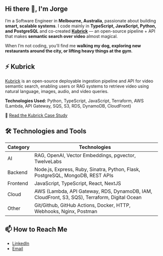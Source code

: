 ## Hi there 👋, I'm Jorge

I’m a Software Engineer in **Melbourne, Australia**, passionate about building **smart, scalable systems**. I code mainly in **TypeScript, JavaScript, Python, and PostgreSQL** and co-created **[Kubrick](https://kubrick-ai.com/)** — an open-source pipeline + API that makes **semantic search over video** almost magical.  

When I’m not coding, you’ll find me **walking my dog, exploring new restaurants around the city, or lifting heavy things at the gym**.

## ⚡ Kubrick
[Kubrick](https://kubrick-ai.com/) is an open-source deployable ingestion pipeline and API for video semantic search, enabling users or RAG systems to retrieve video using natural language, images, audio, and video queries.

**Technologies Used:**
Python, TypeScript, JavaScript, Terraform, AWS (Lambda, API Gateway, SQS, S3, RDS, DynamoDB, CloudFront) 

📖 [Read the Kubrick Case Study](https://kubrick-ai.com/case-study/intro/)

## 🛠️ Technologies and Tools

|Category|Technologies|
|---|---|
|AI|RAG, OpenAI, Vector Embeddings, pgvector, TwelveLabs|
|Backend|Node.js, Express, Ruby, Sinatra, Python, Flask, PostgreSQL, MongoDB, REST APIs|
|Frontend|JavaScript, TypeScript, React, NextJS|
|Cloud|AWS (Lambda, API Gateway, RDS, DynamoDB,  IAM, CloudFront, S3, SQS), Terraform, Digital Ocean|
|Other|Git/Github, GitHub Actions, Docker, HTTP, Webhooks, Nginx, Postman|

## 📫 How to Reach Me

- [LinkedIn](https://www.linkedin.com/in/jorgeandarias/)
- [Email](mailto:jorgeariasgil@gmail.com)
